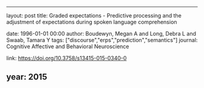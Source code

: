 ---
layout: post
title: Graded expectations - Predictive processing and the adjustment of expectations during spoken language comprehension

date: 1996-01-01 00:00
author: Boudewyn, Megan A and Long, Debra L and Swaab, Tamara Y
tags: ["discourse","erps","prediction","semantics"]
journal: Cognitive Affective and Behavioral Neuroscience

link: https://doi.org/10.3758/s13415-015-0340-0

year: 2015
------